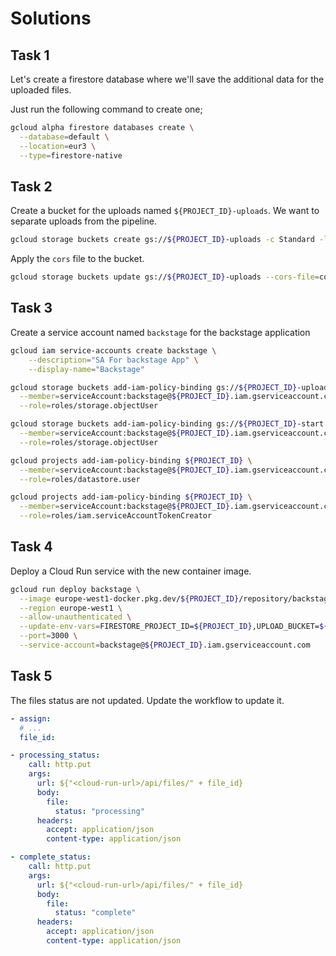 # Solutions

## Task 1

Let's create a firestore database where we'll save the additional data for the uploaded files.

Just run the following command to create one;

```bash
gcloud alpha firestore databases create \
  --database=default \
  --location=eur3 \
  --type=firestore-native
```

## Task 2

Create a bucket for the uploads named `${PROJECT_ID}-uploads`. We want to separate uploads from the pipeline.

```bash
gcloud storage buckets create gs://${PROJECT_ID}-uploads -c Standard -l eu
```

Apply the `cors` file to the bucket.

```bash
gcloud storage buckets update gs://${PROJECT_ID}-uploads --cors-file=cors.json
```

## Task 3

Create a service account named `backstage` for the backstage application

```bash
gcloud iam service-accounts create backstage \
    --description="SA For backstage App" \
    --display-name="Backstage"
```

```bash
gcloud storage buckets add-iam-policy-binding gs://${PROJECT_ID}-uploads \
  --member=serviceAccount:backstage@${PROJECT_ID}.iam.gserviceaccount.com \
  --role=roles/storage.objectUser
```

```bash
gcloud storage buckets add-iam-policy-binding gs://${PROJECT_ID}-start \
  --member=serviceAccount:backstage@${PROJECT_ID}.iam.gserviceaccount.com \
  --role=roles/storage.objectUser
```

```bash
gcloud projects add-iam-policy-binding ${PROJECT_ID} \
  --member=serviceAccount:backstage@${PROJECT_ID}.iam.gserviceaccount.com \
  --role=roles/datastore.user
```

```bash
gcloud projects add-iam-policy-binding ${PROJECT_ID} \
  --member=serviceAccount:backstage@${PROJECT_ID}.iam.gserviceaccount.com \
  --role=roles/iam.serviceAccountTokenCreator
```

## Task 4

Deploy a Cloud Run service with the new container image.

```bash
gcloud run deploy backstage \
  --image europe-west1-docker.pkg.dev/${PROJECT_ID}/repository/backstage:latest \
  --region europe-west1 \
  --allow-unauthenticated \
  --update-env-vars=FIRESTORE_PROJECT_ID=${PROJECT_ID},UPLOAD_BUCKET=${PROJECT_ID}-uploads,START_BUCKET=${PROJECT_ID}-start \
  --port=3000 \
  --service-account=backstage@${PROJECT_ID}.iam.gserviceaccount.com
```

## Task 5

The files status are not updated. Update the workflow to update it.

```yaml
- assign:
  # ...
  file_id: 

- processing_status:
    call: http.put
    args:
      url: ${"<cloud-run-url>/api/files/" + file_id}
      body:
        file:
          status: "processing"
      headers:
        accept: application/json
        content-type: application/json

- complete_status:
    call: http.put
    args:
      url: ${"<cloud-run-url>/api/files/" + file_id}
      body:
        file:
          status: "complete"
      headers:
        accept: application/json
        content-type: application/json
```
